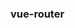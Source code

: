 <!--
 * @Descripttion: vue-router 笔记
 * @version: 版本号
 * @Author: wangziyi
 * @Date: 2020-03-18 16:12:13
 * @LastEditors: wangziyi
 * @LastEditTime: 2020-03-18 16:12:59
 -->

 ### vue-router
 
